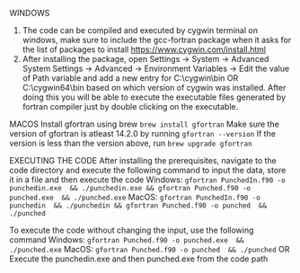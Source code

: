 WINDOWS
1. The code can be compiled and executed by cygwin terminal on windows, make sure to include the gcc-fortran package when it asks for the list of packages to install
https://www.cygwin.com/install.html
2. After installing the package, open Settings -> System -> Advanced System Settings -> Advanced -> Environment Variables -> Edit the value of Path variable and add a new entry for C:\cygwin\bin OR C:\cygwin64\bin based on which version of cygwin was installed. After doing this you will be able to execute the executable files generated by fortran compiler just by double clicking on the executable.

MACOS
Install gfortran using brew
`brew install gfortran`
Make sure the version of gfortran is atleast 14.2.0 by running `gfortran --version`
If the version is less than the version above, run `brew upgrade gfortran`

EXECUTING THE CODE
After installing the prerequisites, navigate to the code directory and execute the following command to input the data, store it in a file and then execute the code
Windows: `gfortran PunchedIn.f90 -o punchedin.exe  && ./punchedin.exe && gfortran Punched.f90 -o punched.exe  && ./punched.exe`
MacOS: `gfortran PunchedIn.f90 -o punchedin  && ./punchedin && gfortran Punched.f90 -o punched  && ./punched`

To execute the code without changing the input, use the following command
Windows: `gfortran Punched.f90 -o punched.exe  && ./punched.exe`
MacOS: `gfortran Punched.f90 -o punched  && ./punched`
OR 
Execute the punchedin.exe and then punched.exe from the code path
